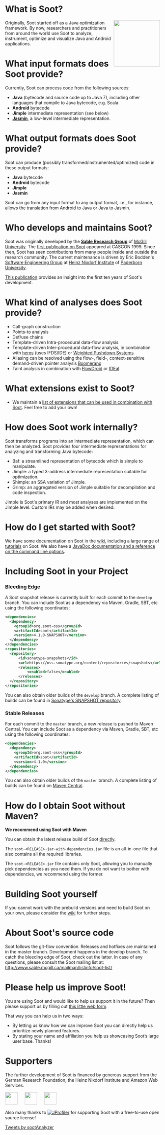 # What is Soot?

<img align="right" src="/soot/logo/soot-logo.png" width="150">

Originally, Soot started off as a Java optimization framework. By now, researchers and practitioners from around the world use Soot to analyze, instrument, optimize and visualize Java and Android applications.

# What input formats does Soot provide?

Currently, Soot can process code from the following sources:

* **Java** (bytecode and source code up to Java 7), including other languages that compile to Java bytecode, e.g. Scala
* **Android** bytecode
* **Jimple** intermediate representation (see below)
* [**Jasmin**](https://github.com/Sable/jasmin/), a low-level intermediate representation.

# What output formats does Soot provide?

Soot can produce (possibly transformed/instrumented/optimized) code in these output formats:

* **Java** bytecode
* **Android** bytecode
* **Jimple**
* **Jasmin**

Soot can go from any input format to any output format, i.e., for instance, allows the translation from Android to Java or Java to Jasmin.

# Who develops and maintains Soot?

Soot was originally developed by the [**Sable Research Group**](http://www.sable.mcgill.ca/soot/) of [McGill University](http://www.mcgill.ca/). The [first publication on Soot](resources/sable-paper-1999-1.pdf) appeared at CASCON 1999. Since then, Soot has seen contributions from many people inside and outside the research community. 
The current maintenance is driven by Eric Bodden's [Software Engineering Group](https://www.hni.uni-paderborn.de/en/software-engineering/) at [Heinz Nixdorf Institute](https://www.hni.uni-paderborn.de/) of [Paderborn University](https://www.uni-paderborn.de/).

[This publication](resources/lblh11soot.pdf) provides an insight into the first ten years of Soot's development.

# What kind of analyses does Soot provide?

* Call-graph construction
* Points-to analysis
* Def/use chains
* Template-driven Intra-procedural data-flow analysis
* Template-driven Inter-procedural data-flow analysis, in combination with [heros](https://github.com/Sable/heros) (uses IFDS/IDE) or [Weighted Pushdown Systems](https://github.com/CROSSINGTUD/WPDS)
* Aliasing can be resolved using the flow-, field-, context-sensitive demand-driven pointer analysis [Boomerang](https://github.com/CROSSINGTUD/WPDS)
* Taint analysis in combination with [FlowDroid](https://blogs.uni-paderborn.de/sse/tools/flowdroid/) or [IDEal](https://github.com/CROSSINGTUD/WPDS)

# What extensions exist to Soot?

* We maintain a [list of extensions that can be used in combination with Soot](https://github.com/soot-oss/soot/wiki/Extensions-to-Soot). Feel free to add your own!

# How does Soot work internally?

Soot transforms programs into an intermediate representation, which can then be analyzed.
Soot provides four intermediate representations for analyzing and transforming Java bytecode:

* Baf: a streamlined representation of bytecode which is simple to manipulate.
* Jimple: a typed 3-address intermediate representation suitable for optimization.
* Shimple: an SSA variation of Jimple.
* Grimp: an aggregated version of Jimple suitable for decompilation and code inspection.

Jimple is Soot's primary IR and most analyses are implemented on the Jimple level. Custom IRs may be added when desired.

# How do I get started with Soot?

We have some documentation on Soot in the [wiki](https://github.com/soot-oss/soot/wiki), including a large range of [tutorials](https://github.com/soot-oss/soot/wiki/Tutorials) on Soot. We also have a [JavaDoc documentation and a reference on the command line options](https://github.com/soot-oss/soot/wiki/Options-and-JavaDoc).

# Including Soot in your Project

### Bleeding Edge

A Soot snapshot release is currently built for each commit to the `develop` branch. You can include Soot as 
a dependency via Maven, Gradle, SBT, etc using the following coordinates:


```.xml
<dependencies>
  <dependency>
    <groupId>org.soot-oss</groupId>
    <artifactId>soot</artifactId>
    <version>4.1.0-SNAPSHOT</version>
  </dependency>
</dependencies>
<repositories>
  <repository>
      <id>sonatype-snapshots</id>
      <url>https://oss.sonatype.org/content/repositories/snapshots</url>
      <releases>
          <enabled>false</enabled>
      </releases>
  </repository>
</repositories> 

```


You can also obtain older builds of the `develop` branch. A complete listing of builds can be found in [Sonatype's SNAPSHOT repository](https://oss.sonatype.org/content/repositories/snapshots/org/soot-oss/soot/).

### Stable Releases

For each commit to the `master` branch, a new release is pushed to Maven Central. You can include Soot as 
a dependency via Maven, Gradle, SBT, etc using the following coordinates:


```.xml
<dependencies>
  <dependency>
    <groupId>org.soot-oss</groupId>
    <artifactId>soot</artifactId>
    <version>4.1.0</version>
  </dependency>
</dependencies>
```

You can also obtain older builds of the `master` branch. A complete listing of builds can be found on [Maven Central](https://repo.maven.apache.org/maven2/org/soot-oss/soot/).

# How do I obtain Soot without Maven?
**We recommend using Soot with Maven**

You can obtain the latest release build of Soot [directly](https://repo1.maven.org/maven2/org/soot-oss/soot/).

The `soot-<RELEASE>-jar-with-dependencies.jar` file is an all-in-one file that also contains all the required libraries. 

The `soot-<RELEASE>.jar`  file contains only Soot, allowing you to manually pick dependencies as you need them. If you do not want to bother with dependencies, we recommend using the former.

# Building Soot yourself

If you cannot work with the prebuild versions and need to build Soot on your own, please consider the [wiki](https://github.com/soot-oss/soot/wiki/Building-Soot-from-the-Command-Line-(Recommended)) for further steps.

# About Soot's source code

Soot follows the git-flow convention. Releases and hotfixes are maintained in the master branch.
Development happens in the develop branch. To catch the bleeding edge of Soot, check out the latter.
In case of any questions, please consult the Soot
mailing list at: http://www.sable.mcgill.ca/mailman/listinfo/soot-list/

# Please help us improve Soot!
You are using Soot and would like to help us support it in the future? Then please support us by filling out [this little web form](https://goo.gl/forms/rk1oSxFIxAH0xaf52).

That way you can help us in two ways:
* By letting us know how we can improve Soot you can directly help us prioritize newly planned features.
* By stating your name and affiliation you help us showcasing Soot’s large user base.
Thanks!

# Supporters

The further development of Soot is financed by generous support from the German Research Foundation, the Heinz Nixdorf Institute and Amazon Web Services.

<a href="http://www.dfg.de/"><img src="images/dfg_logo_englisch_blau_en.jpg" height="40"></a>&nbsp;&nbsp;&nbsp;&nbsp;&nbsp;
<a href="https://www.hni.uni-paderborn.de/en/"><img src="images/Heinz_Nixdorf_Institut_Logo_CMYK.jpg" height="40"></a>&nbsp;&nbsp;&nbsp;&nbsp;&nbsp;
<a href="https://aws.amazon.com/"><img src="images/200px-Amazon_Web_Services_Logo.svg.png" height="40"></a>

Also many thanks to [![JProfiler](https://www.ej-technologies.com/images/product_banners/jprofiler_small.png)](https://www.ej-technologies.com/products/jprofiler/overview.html) for supporting Soot with a free-to-use open source license!

<a class="twitter-timeline tw-align-center" data-width="220" data-dnt="true" data-theme="light" href="https://twitter.com/sootAnalyzer?ref_src=twsrc%5Etfw">Tweets by sootAnalyzer</a> <script async src="https://platform.twitter.com/widgets.js" charset="utf-8"></script>

